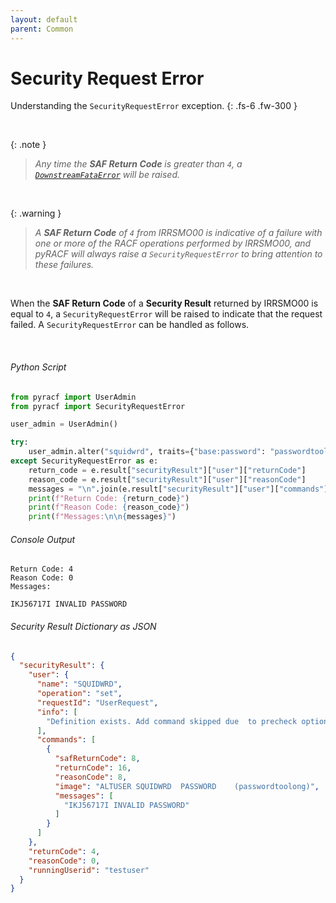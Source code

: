 ```yaml
---
layout: default
parent: Common
---
```


# Security Request Error

Understanding the `SecurityRequestError` exception.
{: .fs-6 .fw-300 }

&nbsp;

{: .note }
> _Any time the **SAF Return Code** is greater than `4`, a [`DownstreamFataError`](../downstream_fatal_error) will be raised._

&nbsp;

{: .warning }
> _A **SAF Return Code** of `4` from IRRSMO00 is indicative of a failure with one or more of the RACF operations performed by IRRSMO00, and pyRACF will always raise a `SecurityRequestError` to bring attention to these failures._

&nbsp;

When the **SAF Return Code** of a **Security Result** returned by IRRSMO00 is equal to `4`, a `SecurityRequestError` will be raised to indicate that the request failed. A `SecurityRequestError` can be handled as follows.

&nbsp;

###### Python Script
```python
from pyracf import UserAdmin
from pyracf import SecurityRequestError

user_admin = UserAdmin()

try:
    user_admin.alter("squidwrd", traits={"base:password": "passwordtoolong"})
except SecurityRequestError as e:
    return_code = e.result["securityResult"]["user"]["returnCode"]
    reason_code = e.result["securityResult"]["user"]["reasonCode"]
    messages = "\n".join(e.result["securityResult"]["user"]["commands"][0]["messages"])
    print(f"Return Code: {return_code}")
    print(f"Reason Code: {reason_code}")
    print(f"Messages:\n\n{messages}")
```

###### Console Output
```console
Return Code: 4
Reason Code: 0
Messages: 

IKJ56717I INVALID PASSWORD
```

###### Security Result Dictionary as JSON
```json
{
  "securityResult": {
    "user": {
      "name": "SQUIDWRD",
      "operation": "set",
      "requestId": "UserRequest",
      "info": [
        "Definition exists. Add command skipped due  to precheck option"
      ],
      "commands": [
        {
          "safReturnCode": 8,
          "returnCode": 16,
          "reasonCode": 8,
          "image": "ALTUSER SQUIDWRD  PASSWORD    (passwordtoolong)",
          "messages": [
            "IKJ56717I INVALID PASSWORD"
          ]
        }
      ]
    },
    "returnCode": 4,
    "reasonCode": 0,
    "runningUserid": "testuser"
  }
}
```